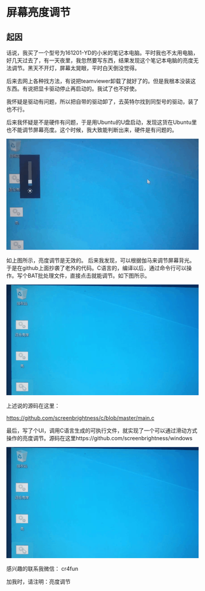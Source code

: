 # 屏幕亮度调节

## 起因

话说，我买了一个型号为161201-YD的小米的笔记本电脑。平时我也不太用电脑，好几天过去了，有一天夜里，我忽然要写东西，结果发现这个笔记本电脑的亮度无法调节。黑天不开灯，屏幕太晃眼，平时白天倒没觉得。

后来去网上各种找方法，有说把teamviewer卸载了就好了的。但是我根本没装这东西。有说把显卡驱动停止再启动的。我试了也不好使。

我怀疑是驱动有问题，所以把自带的驱动卸了，去英特尔找到同型号的驱动，装了也不行。

后来我怀疑是不是硬件有问题，于是用Ubuntu的U盘启动，发现这货在Ubuntu里也不能调节屏幕亮度。这个时候，我大致能判断出来，硬件是有问题的。

![](./1.gif)

如上图所示，亮度调节是无效的。
后来我发现，可以根据伽马来调节屏幕背光。于是在github上面抄袭了老外的代码。C语言的，编译以后，通过命令行可以操作。写个BAT批处理文件，直接点击就能调节。如下图所示。

![](./2.gif)

上述说的源码在这里：

https://github.com/screenbrightness/c/blob/master/main.c

最后，写了个UI，调用C语言生成的可执行文件，就实现了一个可以通过滑动方式操作的亮度调节。源码在这里https://github.com/screenbrightness/windows

![](./2.gif)

感兴趣的联系我微信： cr4fun

加我时，请注明：亮度调节
